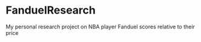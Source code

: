 # FanduelResearch
My personal research project on NBA player Fanduel scores relative to their price
